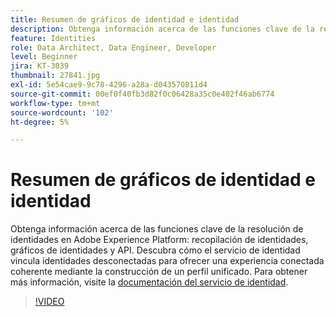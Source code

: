 ```yaml
---
title: Resumen de gráficos de identidad e identidad
description: Obtenga información acerca de las funciones clave de la resolución de identidades en Adobe Experience Platform&mdash; recopilación de identidades, gráficos de identidades y API. Descubra cómo el servicio de identidad vincula identidades desconectadas para ofrecer una experiencia conectada coherente mediante la construcción de un perfil unificado.
feature: Identities
role: Data Architect, Data Engineer, Developer
level: Beginner
jira: KT-3039
thumbnail: 27841.jpg
exl-id: 5e54cae9-9c78-4296-a28a-d043570811d4
source-git-commit: 00ef0f40fb3d82f0c06428a35c0e402f46ab6774
workflow-type: tm+mt
source-wordcount: '102'
ht-degree: 5%

---
```


# Resumen de gráficos de identidad e identidad

Obtenga información acerca de las funciones clave de la resolución de identidades en Adobe Experience Platform: recopilación de identidades, gráficos de identidades y API. Descubra cómo el servicio de identidad vincula identidades desconectadas para ofrecer una experiencia conectada coherente mediante la construcción de un perfil unificado. Para obtener más información, visite la [documentación del servicio de identidad](https://experienceleague.adobe.com/docs/experience-platform/identity/home.html?lang=es).

>[!VIDEO](https://video.tv.adobe.com/v/27841?learn=on)

